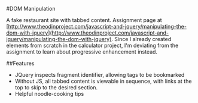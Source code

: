 #DOM Manipulation

A fake restaurant site with tabbed content. Assignment page at [http://www.theodinproject.com/javascript-and-jquery/manipulating-the-dom-with-jquery](http://www.theodinproject.com/javascript-and-jquery/manipulating-the-dom-with-jquery). Since I already created elements from scratch in the calculator project, I'm deviating from the assignment to learn about progressive enhancement instead. 

##Features
* JQuery inspects fragment identifier, allowing tags to be bookmarked
* Without JS, all tabbed content is viewable in sequence, with links at the top to skip to the desired section.
* Helpful noodle-cooking tips
